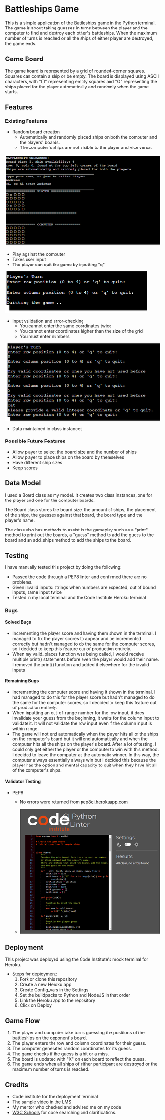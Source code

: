 # Battleships Game

This is a simple application of the Battleships game in the Python terminal. The game is about taking guesses in turns between the player and the computer to find and destroy each other's battleships. When the maximum number of turns is reached or all the ships of either player are destroyed, the game ends.

## Game Board

The game board is represented by a grid of rounded-corner squares. Squares can contain a ship or be empty. The board is displayed using ASCII characters, with "▢" representing empty squares and "O" representing the ships placed for the player automatically and randomly when the game starts.

## Features

### Existing Features

- Random board creation
    - Automatically and randomly placed ships on both the computer and the players' boards.
    - The computer's ships are not visible to the player and vice versa.

![Initial screen](images/initial_screen.png)

- Play against the computer
- Takes user input
- The player can quit the game by inputting "q"

![turns](images/turns.png)

- Input validation and error-checking
    - You cannot enter the same coordinates twice
    - You cannot enter coordinates higher than the size of the grid
    - You must enter numbers

![validation](images/validation.png)

- Data maintained in class instances

### Possible Future Features

- Allow player to select the board size and the number of ships
- Allow player to place ships on the board by themselves
- Have different ship sizes
- Keep scores

## Data Model

I used a Board class as my model. It creates two class instances, one for the player and one for the computer boards.

The Board class stores the board size, the amount of ships, the placement of the ships, the guesses against that board, the board type and the player's name. 

The class also has methods to assist in the gameplay such as a "print" method to print out the boards, a "guess" method to add the guess to the board and an add_ships method to add the ships to the board.

## Testing

I have manually tested this project by doing the following:

- Passed the code through a PEP8 linter and confirmed there are no problems.
- Given invalid inputs: strings when numbers are expected, out of bound inputs, same input twice
- Tested in my local terminal and the Code Institute Heroku terminal

### Bugs
#### Solved Bugs

- Incrementing the player score and having them shown in the terminal. I managed to fix the player scores to appear and be incremented correctly but hadn't managed to do the same for the computer scores, so I decided to keep this feature out of production entirely.
- When my valid_places function was being called, I would receive multiple print() statements before even the player would add their name. I removed the print() function and added it elsewhere for the invalid inputs

#### Remaining Bugs

- Incrementing the computer score and having it shown in the terminal. I had managed to do this for the player score but hadn't managed to do the same for the computer scores, so I decided to keep this feature out of production entirely.
- When inputting an out-of-range number for the row input, it does invalidate your guess from the beginning, it waits for the column input to validate it. It will not validate the row input even if the column input is within range.
- The game will not end automatically when the player hits all of the ships on the computer's board but it will end automatically and when the computer hits all the ships on the player's board. After a lot of testing, I could only get either the player or the computer to win with this method. I decided to leave the computer as the automatic winner.
In this way, the computer always essentially always win but I decided this because the player has the option and mental capacity to quit when they have hit all of the computer's ships.

#### Validator Testing

- PEP8
    - No errors were returned from [pep8ci.herokuapp.com](https://pep8ci.herokuapp.com/)

    - ![pep8](images/pep8.png)

## Deployment

This project was deployed using the Code Institute's mock terminal for Heroku.

- Steps for deployment:
    1. Fork or clone this repository
    2. Create a new Heroku app
    3. Create Config_vars in the Settings
    4. Set the buildpacks to Python and NodeJS in that order
    5. Link the Heroku app to the repository
    6. Click on Deploy

## Game Flow

1. The player and computer take turns guessing the positions of the battleships on the opponent's board.
2. The player enters the row and column coordinates for their guess.
3. The computer generates random coordinates for its guess.
4. The game checks if the guess is a hit or a miss.
5. The board is updated with "X" on each board to reflect the guess.
6. The game ends when all ships of either participant are destroyed or the maximum number of turns is reached.

## Credits
- Code institute for the deployment terminal
- The sample video in the LMS
- My mentor who checked and advised me on my code
- [W3C Schools](https://www.w3schools.com/) for code searching and clarifications.